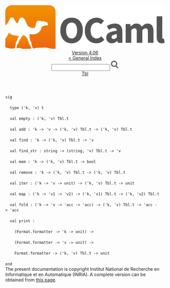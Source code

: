 <!-- ((! set title API !)) ((! set documentation !)) ((! set api !)) ((! set nobreadcrumb !)) -->
<div class="api"><header><nav class="toc brand"><a class="brand" href="https://ocaml.org/"><img src="colour-logo-gray.svg" class="svg" alt="OCaml"></a></nav><nav class="toc"><div class="toc_version"><a href="/docs" id="version-select">Version 4.06</a></div><a href="index.html">&lt; General Index</a><div class="api_search"><input type="text" name="apisearch" id="api_search" oninput="mySearch(false);" onkeypress="this.oninput();" onclick="this.oninput();" onpaste="this.oninput();">
<img src="search_icon.svg" alt="Search" class="svg" onclick="mySearch(false)"></div>
<div id="search_results"></div><div class="toc_title"><a href="Tbl.html">Tbl</a></div><ul></ul></nav></header>
<code class="code"><span class="keyword">sig</span><br>
&nbsp;&nbsp;<span class="keyword">type</span>&nbsp;(<span class="keywordsign">'</span>k,&nbsp;<span class="keywordsign">'</span>v)&nbsp;t<br>
&nbsp;&nbsp;<span class="keyword">val</span>&nbsp;empty&nbsp;:&nbsp;(<span class="keywordsign">'</span>k,&nbsp;<span class="keywordsign">'</span>v)&nbsp;<span class="constructor">Tbl</span>.t<br>
&nbsp;&nbsp;<span class="keyword">val</span>&nbsp;add&nbsp;:&nbsp;<span class="keywordsign">'</span>k&nbsp;<span class="keywordsign">-&gt;</span>&nbsp;<span class="keywordsign">'</span>v&nbsp;<span class="keywordsign">-&gt;</span>&nbsp;(<span class="keywordsign">'</span>k,&nbsp;<span class="keywordsign">'</span>v)&nbsp;<span class="constructor">Tbl</span>.t&nbsp;<span class="keywordsign">-&gt;</span>&nbsp;(<span class="keywordsign">'</span>k,&nbsp;<span class="keywordsign">'</span>v)&nbsp;<span class="constructor">Tbl</span>.t<br>
&nbsp;&nbsp;<span class="keyword">val</span>&nbsp;find&nbsp;:&nbsp;<span class="keywordsign">'</span>k&nbsp;<span class="keywordsign">-&gt;</span>&nbsp;(<span class="keywordsign">'</span>k,&nbsp;<span class="keywordsign">'</span>v)&nbsp;<span class="constructor">Tbl</span>.t&nbsp;<span class="keywordsign">-&gt;</span>&nbsp;<span class="keywordsign">'</span>v<br>
&nbsp;&nbsp;<span class="keyword">val</span>&nbsp;find_str&nbsp;:&nbsp;string&nbsp;<span class="keywordsign">-&gt;</span>&nbsp;(string,&nbsp;<span class="keywordsign">'</span>v)&nbsp;<span class="constructor">Tbl</span>.t&nbsp;<span class="keywordsign">-&gt;</span>&nbsp;<span class="keywordsign">'</span>v<br>
&nbsp;&nbsp;<span class="keyword">val</span>&nbsp;mem&nbsp;:&nbsp;<span class="keywordsign">'</span>k&nbsp;<span class="keywordsign">-&gt;</span>&nbsp;(<span class="keywordsign">'</span>k,&nbsp;<span class="keywordsign">'</span>v)&nbsp;<span class="constructor">Tbl</span>.t&nbsp;<span class="keywordsign">-&gt;</span>&nbsp;bool<br>
&nbsp;&nbsp;<span class="keyword">val</span>&nbsp;remove&nbsp;:&nbsp;<span class="keywordsign">'</span>k&nbsp;<span class="keywordsign">-&gt;</span>&nbsp;(<span class="keywordsign">'</span>k,&nbsp;<span class="keywordsign">'</span>v)&nbsp;<span class="constructor">Tbl</span>.t&nbsp;<span class="keywordsign">-&gt;</span>&nbsp;(<span class="keywordsign">'</span>k,&nbsp;<span class="keywordsign">'</span>v)&nbsp;<span class="constructor">Tbl</span>.t<br>
&nbsp;&nbsp;<span class="keyword">val</span>&nbsp;iter&nbsp;:&nbsp;(<span class="keywordsign">'</span>k&nbsp;<span class="keywordsign">-&gt;</span>&nbsp;<span class="keywordsign">'</span>v&nbsp;<span class="keywordsign">-&gt;</span>&nbsp;unit)&nbsp;<span class="keywordsign">-&gt;</span>&nbsp;(<span class="keywordsign">'</span>k,&nbsp;<span class="keywordsign">'</span>v)&nbsp;<span class="constructor">Tbl</span>.t&nbsp;<span class="keywordsign">-&gt;</span>&nbsp;unit<br>
&nbsp;&nbsp;<span class="keyword">val</span>&nbsp;map&nbsp;:&nbsp;(<span class="keywordsign">'</span>k&nbsp;<span class="keywordsign">-&gt;</span>&nbsp;<span class="keywordsign">'</span>v1&nbsp;<span class="keywordsign">-&gt;</span>&nbsp;<span class="keywordsign">'</span>v2)&nbsp;<span class="keywordsign">-&gt;</span>&nbsp;(<span class="keywordsign">'</span>k,&nbsp;<span class="keywordsign">'</span>v1)&nbsp;<span class="constructor">Tbl</span>.t&nbsp;<span class="keywordsign">-&gt;</span>&nbsp;(<span class="keywordsign">'</span>k,&nbsp;<span class="keywordsign">'</span>v2)&nbsp;<span class="constructor">Tbl</span>.t<br>
&nbsp;&nbsp;<span class="keyword">val</span>&nbsp;fold&nbsp;:&nbsp;(<span class="keywordsign">'</span>k&nbsp;<span class="keywordsign">-&gt;</span>&nbsp;<span class="keywordsign">'</span>v&nbsp;<span class="keywordsign">-&gt;</span>&nbsp;<span class="keywordsign">'</span>acc&nbsp;<span class="keywordsign">-&gt;</span>&nbsp;<span class="keywordsign">'</span>acc)&nbsp;<span class="keywordsign">-&gt;</span>&nbsp;(<span class="keywordsign">'</span>k,&nbsp;<span class="keywordsign">'</span>v)&nbsp;<span class="constructor">Tbl</span>.t&nbsp;<span class="keywordsign">-&gt;</span>&nbsp;<span class="keywordsign">'</span>acc&nbsp;<span class="keywordsign">-&gt;</span>&nbsp;<span class="keywordsign">'</span>acc<br>
&nbsp;&nbsp;<span class="keyword">val</span>&nbsp;print&nbsp;:<br>
&nbsp;&nbsp;&nbsp;&nbsp;(<span class="constructor">Format</span>.formatter&nbsp;<span class="keywordsign">-&gt;</span>&nbsp;<span class="keywordsign">'</span>k&nbsp;<span class="keywordsign">-&gt;</span>&nbsp;unit)&nbsp;<span class="keywordsign">-&gt;</span><br>
&nbsp;&nbsp;&nbsp;&nbsp;(<span class="constructor">Format</span>.formatter&nbsp;<span class="keywordsign">-&gt;</span>&nbsp;<span class="keywordsign">'</span>v&nbsp;<span class="keywordsign">-&gt;</span>&nbsp;unit)&nbsp;<span class="keywordsign">-&gt;</span><br>
&nbsp;&nbsp;&nbsp;&nbsp;<span class="constructor">Format</span>.formatter&nbsp;<span class="keywordsign">-&gt;</span>&nbsp;(<span class="keywordsign">'</span>k,&nbsp;<span class="keywordsign">'</span>v)&nbsp;<span class="constructor">Tbl</span>.t&nbsp;<span class="keywordsign">-&gt;</span>&nbsp;unit<br>
<span class="keyword">end</span></code><div class="copyright">The present documentation is copyright Institut National de Recherche en Informatique et en Automatique (INRIA). A complete version can be obtained from <a href="http://caml.inria.fr/pub/docs/manual-ocaml/">this page</a>.</div></div>